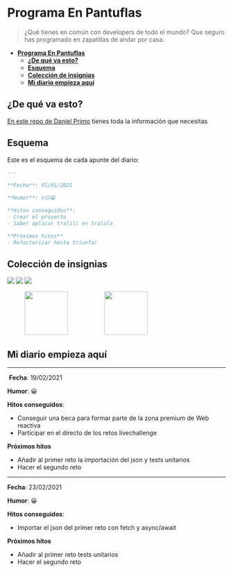 # **Programa En Pantuflas**

> ¿Qué tienes en común con developers de todo el mundo? Que seguro has programado en zapatillas de andar por casa.



   * [<strong>Programa En Pantuflas</strong>](#programa-en-pantuflas)
      * [<strong>¿De qué va esto?</strong>](#de-qué-va-esto)
      * [<strong>Esquema</strong>](#esquema)
      * [<strong>Colección de insignias</strong>](#colección-de-insignias)
      * [<strong>Mi diario empieza aquí</strong>](#mi-diario-empieza-aquí)



## **¿De qué va esto?**

[En este repo de Daniel Primo](https://github.com/delineas/reto-programa-en-pantuflas) tienes toda la información que necesitas

## **Esquema**

Este es el esquema de cada apunte del diario:

```markdown
---
​
**Fecha**: 01/01/2021

**Humor**: ☹️😐😀

**Hitos conseguidos**:
- Crear el proyecto
- Saber aplicar tralili en tralala

**Próximos hitos**
- Refactorizar hasta triunfar
```

## **Colección de insignias**


![](https://img.shields.io/badge/Pantufla_1-1/1-green?logo=data:image/png;base64,iVBORw0KGgoAAAANSUhEUgAAABgAAAALCAYAAAESMn1bAAAABGdBTUEAALGPC/xhBQAAAQxJREFUOBGtkzsOAVEUho1XoaHVUKqVFsAi0EhEPQtQK21Ar7YAtUZiAVQSQTQq0ZDxHe65Zm68gpN8Of953sm9mVgMC4KgJN5DrPFJOEnCmlYkkfc0TXugGl+0mnzVBq6g2Ied5HVvHr1xGyMxEyvYgtggUnQDGjowljw+oXV0Ba4f7fm+n9PCV55FI7DX8XIJjXFQOyDK7waGNHWhBVPYg1jv4aBUtIBMhbTNJynIC1sLx6F5ubVr3++3ZI8ygs09UJsjfPjtKfQQFtXM5gU+AQ0Th93E5NM695FnKAtHOENBhvB1WELLxBl0G2agFv2bnp1Gt3yZWPNZj5u/td9fXuryV9kndwf+EV8AiiIWaJvPWVAAAAAASUVORK5CYII=)
![](https://img.shields.io/badge/Pantufla_5-1/5-yellow?logo=data:image/png;base64,iVBORw0KGgoAAAANSUhEUgAAABgAAAALCAYAAAESMn1bAAAABGdBTUEAALGPC/xhBQAAAQxJREFUOBGtkzsOAVEUho1XoaHVUKqVFsAi0EhEPQtQK21Ar7YAtUZiAVQSQTQq0ZDxHe65Zm68gpN8Of953sm9mVgMC4KgJN5DrPFJOEnCmlYkkfc0TXugGl+0mnzVBq6g2Ied5HVvHr1xGyMxEyvYgtggUnQDGjowljw+oXV0Ba4f7fm+n9PCV55FI7DX8XIJjXFQOyDK7waGNHWhBVPYg1jv4aBUtIBMhbTNJynIC1sLx6F5ubVr3++3ZI8ygs09UJsjfPjtKfQQFtXM5gU+AQ0Th93E5NM695FnKAtHOENBhvB1WELLxBl0G2agFv2bnp1Gt3yZWPNZj5u/td9fXuryV9kndwf+EV8AiiIWaJvPWVAAAAAASUVORK5CYII=)
![](https://img.shields.io/badge/Pantufla_15-1/15-lightgrey?logo=data:image/png;base64,iVBORw0KGgoAAAANSUhEUgAAABgAAAALCAYAAAESMn1bAAAABGdBTUEAALGPC/xhBQAAAQxJREFUOBGtkzsOAVEUho1XoaHVUKqVFsAi0EhEPQtQK21Ar7YAtUZiAVQSQTQq0ZDxHe65Zm68gpN8Of953sm9mVgMC4KgJN5DrPFJOEnCmlYkkfc0TXugGl+0mnzVBq6g2Ied5HVvHr1xGyMxEyvYgtggUnQDGjowljw+oXV0Ba4f7fm+n9PCV55FI7DX8XIJjXFQOyDK7waGNHWhBVPYg1jv4aBUtIBMhbTNJynIC1sLx6F5ubVr3++3ZI8ygs09UJsjfPjtKfQQFtXM5gU+AQ0Th93E5NM695FnKAtHOENBhvB1WELLxBl0G2agFv2bnp1Gt3yZWPNZj5u/td9fXuryV9kndwf+EV8AiiIWaJvPWVAAAAAASUVORK5CYII=)


<figure style="display:inline" class="image"><img src="https://raw.githubusercontent.com/delineas/reto-programa-en-pantuflas/main/badges/programaenpantuflas-pantufla1.png" height="100" width="100"></figure>
<figure style="display:inline" class="image"><img src="https://raw.githubusercontent.com/delineas/reto-programa-en-pantuflas/main/badges/badge-boton-malandriner.png" height="100" width="100"></figure>


## **Mi diario empieza aquí**

---
​
**Fecha**: 19/02/2021

**Humor**: 😀

**Hitos conseguidos**:
- Conseguir una beca para formar parte de la zona premium de Web reactiva
- Participar en el directo de los retos livechallenge

**Próximos hitos**
- Añadir al primer reto la importación del json y tests unitarios
- Hacer el segundo reto
---

**Fecha**: 23/02/2021

**Humor**: 😀

**Hitos conseguidos**:
- Importar el json del primer reto con fetch y async/await

**Próximos hitos**
- Añadir al primer reto tests unitarios
- Hacer el segundo reto